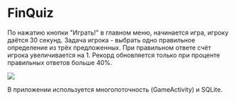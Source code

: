 # FinQuiz
По нажатию кнопки "Играть!" в главном меню, начинается игра, игроку даётся 30 секунд. 
Задача игрока - выбрать одно правильное определение из трёх предложенных. 
При правильном ответе счёт игрока увеличивается на 1.
Рекорд обновляется только при проценте правильных ответов больше 40%.



![](https://github.com/MironBano/FinQuiz/blob/main/Example.gif)


В приложении используется многопоточность (GameActivity) и SQLite.

